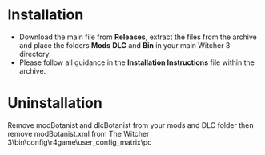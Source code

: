 # Installation
- Download the main file from **Releases**, extract the files from the archive and place the folders **Mods** **DLC** and **Bin** in your main Witcher 3 directory.
- Please follow all guidance in the **Installation Instructions** file within the archive.

# Uninstallation
Remove modBotanist and dlcBotanist from your mods and DLC folder then remove modBotanist.xml from
The Witcher 3\bin\config\r4game\user_config_matrix\pc
